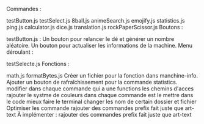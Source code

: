 Commandes :

testButton.js
testSelect.js
8ball.js
animeSearch.js
emojify.js
statistics.js
ping.js
calculator.js
dice.js
translation.js
rockPaperScissor.js
Boutons :

testButton.js : Un bouton pour relancer le dé et générer un nombre aléatoire.
Un bouton pour actualiser les informations de la machine.
Menu déroulant :

testSelecte.js
Fonctions :

math.js
formatBytes.js
Créer un fichier pour la fonction dans manchine-info.
Ajouter un bouton de rafraîchissement pour la commande statistics.
modifier dans chaque commande qui a une functions les chemins d'acces
rajouter le systme de couleurs dans chaque commande est le mettre dans le code
mieux faire le terminal
changer les nom de certain dossier et fichier
Optimiser les commande 
rajouter des commandes prefix fait juste que art-text
À implémenter :
rajouter des commandes prefix fait juste que art-text
